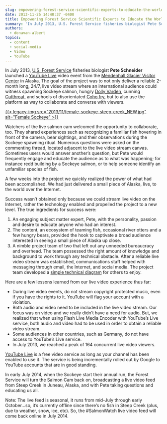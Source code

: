 ```yaml
---
slug: empowering-forest-service-scientific-experts-to-educate-the-world-using-live-video
date: 2013-11-26 14:40:37 -0400
title: Empowering Forest Service Scientific Experts to Educate the World Using Live Video
summary: 'In July 2013, U.S. Forest Service fisheries biologist Pete Schneider launched a YouTube Live video event from the Mendenhall Glacier Visitor Center in Alaska.  The goal of the project was to not only deliver a reliable 2-month long, 24/7, live video stream where an international audience could witness spawning Sockeye salmon, hungry Dolly Varden, cunning'
authors:
  - donavan-albert
topics:
  - content
  - social-media
  - Video
  - YouTube
---
```


<p dir="ltr">
  In July 2013, <a href="http://www.fs.fed.us/" target="_blank">U.S. Forest Service</a> fisheries biologist <strong>Pete Schneider</strong> launched a <a href="http://www.youtube.com/live/" target="_blank">YouTube Live</a> video event from the <a href="http://www.alaskageographic.org/static/847/mendenhall-glacier-visitor-center-juneau" target="_blank">Mendenhall Glacier Visitor Center</a> in Alaska.  The goal of the project was to not only deliver a reliable 2-month long, 24/7, live video stream where an international audience could witness spawning Sockeye salmon, hungry <a href="http://www.adfg.alaska.gov/index.cfm?adfg=dollyvarden.main" target="_blank">Dolly Varden</a>, cunning <a href="http://www.adfg.alaska.gov/index.cfm?adfg=cutthroat.main" target="_blank">Cutthroat</a>, and schools of disorientated <a href="http://www.adfg.alaska.gov/index.cfm?adfg=cohosalmon.main" target="_blank">Coho fry</a>, but to also use the platform as way to collaborate and converse with viewers.
</p>

<p dir="ltr">
  <a href="https://s3.amazonaws.com/digitalgov/_legacy-img/2013/11/female-sockeye-steep-creek_NEW.jpg">{{< legacy-img src="2013/11/female-sockeye-steep-creek_NEW.jpg" alt="Female Sockeye" >}}</a>
</p>

<p dir="ltr">
  Watchers of the live salmon cam welcomed the opportunity to collaborate, too.  They shared experiences such as recognizing a familiar fish hovering in front of the camera, bear sightings, and their observations during the Sockeye spawning ritual.  Numerous questions were asked on the commenting thread, located adjacent to the live video stream canvas.  Sometimes users would answer another’s question, but Pete would frequently engage and educate the audience as to what was happening; for instance redd building by a Sockeye salmon, or to help someone identify an unfamiliar species of fish.
</p>

<p dir="ltr">
  A few weeks into the project we quickly realized the power of what had been accomplished. We had just delivered a small piece of Alaska, live, to the world over the Internet.
</p>

<p dir="ltr">
  Success wasn’t obtained only because we could stream live video on the Internet, rather the technology enabled and propelled the project to a new level.  The true ingredients for success were:
</p>

  1. An engaging subject matter expert, Pete, with the personality, passion and desire to educate anyone who had an interest.
  2. The content, an ecosystem of teaming fish, occasional river otters and a few hungry bears, provided the hook to captivate a broad audience interested in seeing a small piece of Alaska up close.
  3. A nimble project team of two that left out any unneeded bureaucracy and overhead.  The team possessed the right amount of knowledge and background to work through any technical obstacle.  After a reliable live video stream was established, communications staff helped with messaging through email, the Internet, and social media.  The project team developed a [simple technical diagram](https://docs.google.com/drawings/d/1uYITRf5iJcAw8U-Rx9t5XpkZ-KHTcS516hlUyOSf-BM/edit) for others to enjoy.

<p dir="ltr">
  Here are a few lessons learned from our live video experience thus far:
</p>

  * During live video events, do not stream copyright protected music, even if you have the rights to it.  YouTube will flag your account with a violation.
  * Both audio and video need to be included in the live video stream.  Our focus was on video and we really didn’t have a need for audio.  But, we realized that when using Flash Live Media Encoder with YouTube’s Live service, both audio and video had to be used in order to obtain a reliable video stream.
  * Some audiences in other countries, such as Germany, do not have access to YouTube’s Live service.
  * In July 2013, we reached a peak of 164 concurrent live video viewers.

<a href="http://www.youtube.com/live/" target="_blank">YouTube Live</a> is a free video service as long as your channel has been enabled to use it.  The service is being incrementally rolled out by Google to YouTube accounts that are in good standing.

In early July 2014, when the Sockeye start their annual run, the Forest Service will turn the Salmon Cam back on, broadcasting a live video feed from Steep Creek in Juneau, Alaska, and with Pete taking questions and educating us all.

Note:  The live feed is seasonal, it runs from mid-July through early October…so, it’s currently offline since there’s no fish in Steep Creek (plus, due to weather, snow, ice, etc). So, the #SalmonWatch live video feed will come back online in July 2014.